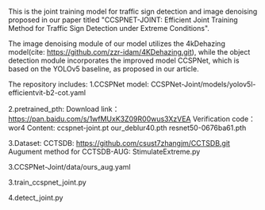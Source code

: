 This is the joint training model for traffic sign detection and image denoising proposed in our paper titled 
"CCSPNET-JOINT: Efficient Joint Training Method for Traffic Sign Detection under Extreme Conditions".


The image denoising module of our model utilizes the 4kDehazing model(cite: https://github.com/zzr-idam/4KDehazing.git), 
while the object detection module incorporates the improved model CCSPNet, 
which is based on the YOLOv5 baseline, as proposed in our article.

The repository includes:
1.CCSPNet model:
    CCSPNet-Joint/models/yolov5l-efficientvit-b2-cot.yaml

2.pretrained_pth:
    Download link：https://pan.baidu.com/s/1wfMUxK3Z09R00wus3XzVEA 
    Verification code：wor4
    Content:
    ccspnet-joint.pt
    our_deblur40.pth
    resnet50-0676ba61.pth

3.Dataset:
    CCTSDB: https://github.com/csust7zhangjm/CCTSDB.git
    Augument method for CCTSDB-AUG:  StimulateExtreme.py

3.CCSPNet-Joint/data/ours_aug.yaml

3.train_ccspnet_joint.py

4.detect_joint.py


